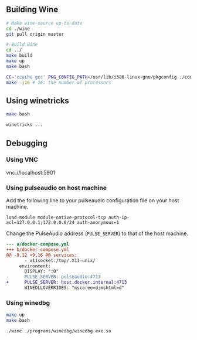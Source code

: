 
## Building Wine

```bash
# Make wine-source up-to-date
cd ./wine
git pull origin master

# Build wine
cd ../
make build
make up
make bash

CC='ccache gcc' PKG_CONFIG_PATH=/usr/lib/i386-linux-gnu/pkgconfig ./configure
make -j16 # 16: the number of processors
```

## Using winetricks

```bash
make bash

winetricks ...
```

## Debugging 

### Using VNC

vnc://localhost:5901

### Using pulseaudio on host machine

Add the following line to your pulseaudio configuration file on your host machine.

```
load-module module-native-protocol-tcp auth-ip-acl=127.0.0.1;172.0.0.0/24 auth-anonymous=1
```

Change the PulseAudio address (`PULSE_SERVER`) to that of the host machine.

```diff
--- a/docker-compose.yml
+++ b/docker-compose.yml
@@ -9,12 +9,16 @@ services:
       - x11socket:/tmp/.X11-unix/
     environment: 
       DISPLAY: ":0"
-      PULSE_SERVER: pulseaudio:4713
+      PULSE_SERVER: host.docker.internal:4713
       WINEDLLOVERRIDES: "mscoree=d;mshtml=d"
```

### Using winedbg

```bash
make up
make bash

./wine ./programs/winedbg/winedbg.exe.so
```
